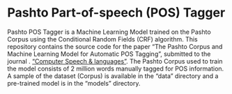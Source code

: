 # Pashto Part-of-speech (POS) Tagger

Pashto POS Tagger is a Machine Learning Model trained on the Pashto Corpus using the Conditional Random Fields (CRF) algorithm.
This repository contains the source code for the paper “The Pashto Corpus and Machine Learning Model for Automatic POS Tagging”, submitted to the journal .
[“Computer Speech & languages”](https://www.sciencedirect.com/journal/computer-speech-and-language).
The Pashto Corpus used to train the model consists of 2 million words manually tagged for POS information. A sample of the dataset (Corpus) is available in the “data” directory and a pre-trained model is in the “models” directory. 
